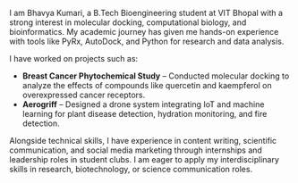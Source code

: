 I am Bhavya Kumari, a B.Tech Bioengineering student at VIT Bhopal with a strong interest in molecular docking, computational biology, and bioinformatics. My academic journey has given me hands-on experience with tools like PyRx, AutoDock, and Python for research and data analysis.

I have worked on projects such as:

* **Breast Cancer Phytochemical Study** – Conducted molecular docking to analyze the effects of compounds like quercetin and kaempferol on overexpressed cancer receptors.
* **Aerogriff** – Designed a drone system integrating IoT and machine learning for plant disease detection, hydration monitoring, and fire detection.

Alongside technical skills, I have experience in content writing, scientific communication, and social media marketing through internships and leadership roles in student clubs. I am eager to apply my interdisciplinary skills in research, biotechnology, or science communication roles.



